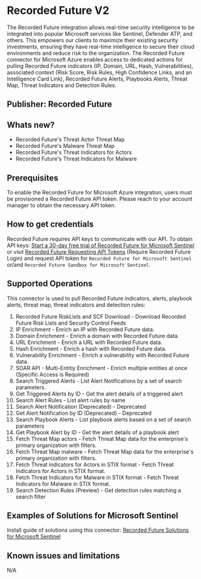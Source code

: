 # Recorded Future V2
The Recorded Future integration allows real-time security intelligence to be integrated into popular Microsoft services like Sentinel, Defender ATP, and others. This empowers our clients to maximize their existing security investments, ensuring they have real-time intelligence to secure their cloud environments and reduce risk to the organization. The Recorded Future connector for Microsoft Azure enables access to dedicated actions for pulling Recorded Future indicators (IP, Domain, URL, Hash, Vulnerabilities), associated context (Risk Score, Risk Rules, High Confidence Links, and an Intelligence Card Link), Recorded Future Alerts, Playbooks Alerts, Threat Map, Threat Indicators and Detection Rules.

## Publisher: Recorded Future

## Whats new?
- Recorded Future's Threat Actor Threat Map
- Recorded Future's Malware Threat Map
- Recorded Future's Threat Indicators for Actors
- Recorded Future's Threat Indicators for Malware

## Prerequisites

To enable the Recorded Future for Microsoft Azure integration, users must be provisioned a Recorded Future API token. Please reach to your account manager to obtain the necessary API token.

## How to get credentials

Recorded Future requires API keys to communicate with our API. To obtain API keys: [Start a 30-day free trial of Recorded Future for Microsoft Sentinel](https://go.recordedfuture.com/microsoft-azure-sentinel-free-trial?utm_campaign=&utm_source=microsoft&utm_medium=gta) or visit [Recorded Future Requesting API Tokens](https://support.recordedfuture.com/hc/en-us/articles/4411077373587-Requesting-API-Tokens) (Require Recorded Future Login) and request API token for ```Recorded Future for Microsoft Sentinel``` or/and ```Recorded Future Sandbox for Microsoft Sentinel```.

## Supported Operations
This connector is used to pull Recorded Future indicators, alerts, playbook alerts, threat map, threat indicators and detection rules:
1. Recorded Future RiskLists and SCF Download - Download Recorded Future Risk Lists and Security Control Feeds
2. IP Enrichment - Enrich an IP with Recorded Future data.
3. Domain Enrichment - Enrich a domain with Recorded Future data.
4. URL Enrichment - Enrich a URL with Recorded Future data.
5. Hash Enrichment - Enrich a hash with Recorded Future data.
6. Vulnerability Enrichment - Enrich a vulnerability with Recorded Future data.
7. SOAR API - Multi-Entitiy Enrichment - Enrich multiple entities at once (Specific Access is Required)
8. Search Triggered Alerts - List Alert Notifications by a set of search parameters.
9. Get Triggered Alerts by ID - Get the alert details of a triggered alert
10. Search Alert Rules - List alert rules by name
11. Search Alert Notification (Deprecated) - Deprecated
12. Get Alert Notification by ID (Deprecated) - Deprecated
13. Search Playbook Alerts - List playbook alerts based on a set of search parameters
14. Get Playbook Alert by ID - Get the alert details of a playbook alert
15. Fetch Threat Map actors - Fetch Threat Map data for the enterprise's primary organization with filters.
16. Fetch Threat Map malware - Fetch Threat Map data for the enterprise's primary organization with filters.
17. Fetch Threat indicators for Actors in STIX format - Fetch Threat Indicators for Actors in STIX format.
18. Fetch Threat Indicators for Malware in STIX format - Fetch Threat Indicators for Malware in STIX format.
19. Search Detection Rules (Preview) - Get detection rules matching a search filter

## Examples of Solutions for Microsoft Sentinel
Install guide of solutions using this connector: [Recorded Future Solutions for Microsoft Sentinel](https://github.com/Azure/Azure-Sentinel/blob/master/Solutions/Recorded%20Future/readme.md)


## Known issues and limitations

N/A
